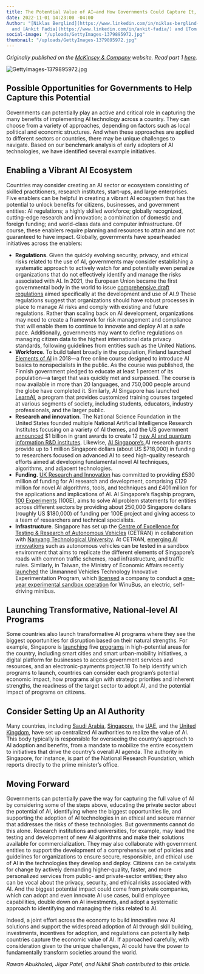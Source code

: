 ```yaml
---
title: The Potential Value of AI—and How Governments Could Capture It, Part 2
date: 2022-11-01 14:23:00 -04:00
Author: "[Niklas Berglind](https://www.linkedin.com/in/niklas-berglind-92571231/?originalSubdomain=se)
  and [Ankit Fadia](https://www.linkedin.com/in/ankit-fadia/) and [Tom Isherwood](https://www.mckinsey.com/our-people/tom-isherwood)"
social-image: "/uploads/GettyImages-1379895972.jpg"
thumbnail: "/uploads/GettyImages-1379895972.jpg"
---
```


*Originally published on the [McKinsey & Company](https://www.mckinsey.com/industries/public-and-social-sector/our-insights/the-potential-value-of-ai-and-how-governments-could-look-to-capture-it) website. Read part 1 [here](https://dai-global-digital.com/the-potential-value-of-ai-and-how-governments-could-capture-it.html).*

![GettyImages-1379895972.jpg](/uploads/GettyImages-1379895972.jpg)

<!--more-->

## Possible Opportunities for Governments to Help Capture this Potential
Governments can potentially play an active and critical role in capturing the many benefits of implementing AI technology across a country. They can choose from a variety of approaches, depending on factors such as local political and economic structures. And when these approaches are applied to different sectors or countries, there may be unique challenges to navigate. Based on our benchmark analysis of early adopters of AI technologies, we have identified several example initiatives.

## Enabling a Vibrant AI Ecosystem
Countries may consider creating an AI sector or ecosystem consisting of skilled practitioners, research institutes, start-ups, and large enterprises. Five enablers can be helpful in creating a vibrant AI ecosystem that has the potential to unlock benefits for citizens, businesses, and government entities: AI regulations; a highly skilled workforce; globally recognized, cutting-edge research and innovation; a combination of domestic and foreign funding; and world-class data and computer infrastructure. Of course, these enablers require planning and resources to attain and are not guaranteed to have impact. Globally, governments have spearheaded initiatives across the enablers:
* **Regulations**. Given the quickly evolving security, privacy, and ethical risks related to the use of AI, governments may consider establishing a systematic approach to actively watch for and potentially even penalize organizations that do not effectively identify and manage the risks associated with AI. In 2021, the European Union became the first governmental body in the world to issue [comprehensive draft regulations](https://www.mckinsey.com/capabilities/quantumblack/our-insights/what-the-draft-european-union-ai-regulations-mean-for-business) aimed specifically at the development and use of AI.9 These regulations suggest that organizations should have robust processes in place to manage AI risks and comply with existing and future regulations. Rather than scaling back on AI development, organizations may need to create a framework for risk management and compliance that will enable them to continue to innovate and deploy AI at a safe pace. Additionally, governments may want to define regulations on managing citizen data to the highest international data privacy standards, following guidelines from entities such as the United Nations.
* **Workforce**. To build talent broadly in the population, Finland launched [Elements of AI](https://www.elementsofai.com/) in 2018—a free online course designed to introduce AI basics to nonspecialists in the public. As the course was published, the Finnish government pledged to educate at least 1 percent of its population—a target that was quickly met and surpassed. The course is now available in more than 20 languages, and 750,000 people around the globe have completed it. Similarly, AI Singapore has launched [LearnAI](https://learn.aisingapore.org/), a program that provides customized training courses targeted at various segments of society, including students, educators, industry professionals, and the larger public.
* **Research and innovation**. The National Science Foundation in the United States founded multiple National Artificial Intelligence Research Institutes focusing on a variety of AI themes, and the US government [announced](https://trumpwhitehouse.archives.gov/articles/trump-administration-investing-1-billion-research-institutes-advance-industries-future/) $1 billion in grant awards to create 12 [new AI and quantum information R&D institutes](https://venturebeat.com/business/white-house-announces-creation-of-ai-and-quantum-research-institutes/). Likewise, [AI Singapore’s ](https://aisingapore.org/research/)AI research grants provide up to 1 million Singapore dollars (about US $718,000) in funding to researchers focused on advanced AI to seed high-quality research efforts aimed at developing fundamental novel AI techniques, algorithms, and adjacent technologies.
* **Funding**. [UK Research and Innovation](https://www.ukri.org/wp-content/uploads/2021/02/UKRI-120221-TransformingOurWorldWithAI.pdf) has committed to providing £530 million of funding for AI research and development, comprising £129 million for novel AI algorithms, tools, and techniques and £401 million for the applications and implications of AI. AI Singapore’s flagship program, [100 Experiments](https://aisingapore.org/industryinnovation/100e/) (100E), aims to solve AI problem statements for entities across different sectors by providing about 250,000 Singapore dollars (roughly US $180,000) of funding per 100E project and giving access to a team of researchers and technical specialists.
* **Infrastructure**. Singapore has set up the [Centre of Excellence for Testing & Research of Autonomous Vehicles](https://cetran.sg/organisation/) (CETRAN) in collaboration with [Nanyang Technological University](https://www.ntu.edu.sg/erian/research-capabilities/centre-of-excellence-for-testing-research-of-autonomous-vehicles-ntu). At CETRAN, [emerging AI innovations](https://techxplore.com/news/2019-12-mock-skyscrapers-simulated-singapore-self-driving.html) such as autonomous vehicles can be tested in a sandbox environment that aims to replicate the different elements of Singapore’s roads with common traffic schemes, road infrastructure, and traffic rules. Similarly, in Taiwan, the Ministry of Economic Affairs recently [launched](https://taiwantoday.tw/news.php?unit=6&post=181407#:~:text=Taiwan%27s%20first%20autonomous%20minibus%20begins%20operations%20in%20Changhua,-July%2016%2C%202020&text=Taiwan%27s%20first%20indigenously%20developed%20self,the%20country%27s%20smart%20transportation%20sector.) the Unmanned Vehicles Technology Innovative Experimentation Program, which [licensed](https://law.moj.gov.tw/ENG/LawClass/LawAll.aspx?pcode=J0030147) a company to conduct a [one-year experimental sandbox operation](https://www.intelligenttransport.com/transport-news/114324/winbus-taiwan/) for WinuBus, an electric, self-driving minibus.

## Launching Transformative, National-level AI Programs
Some countries also launch transformative AI programs where they see the biggest opportunities for disruption based on their natural strengths. For example, Singapore is [launching](https://www.smartnation.gov.sg/files/publications/national-ai-strategy.pdf) five [programs](https://www.smartnation.gov.sg/initiatives/strategic-national-projects) in high-potential areas for the country, including smart cities and smart urban-mobility initiatives, a digital platform for businesses to access government services and resources, and an electronic-payments project.18 To help identify which programs to launch, countries can consider each program’s potential economic impact, how programs align with strategic priorities and inherent strengths, the readiness of the target sector to adopt AI, and the potential impact of programs on citizens.

## Consider Setting Up an AI Authority
Many countries, including [Saudi Arabia](https://sdaia.gov.sa/?Lang=en&page=SectionKnowledgePublications), [Singapore](https://aisingapore.org/), the [UAE](https://ai.gov.ae/ai_council/), and the [United Kingdom](https://www.gov.uk/government/organisations/office-for-artificial-intelligence), have set up centralized AI authorities to realize the value of AI. This body typically is responsible for overseeing the country’s approach to AI adoption and benefits, from a mandate to mobilize the entire ecosystem to initiatives that drive the country’s overall AI agenda. The authority in Singapore, for instance, is part of the National Research Foundation, which reports directly to the prime minister’s office. 

## Moving Forward
Governments can potentially pave the way for capturing the full value of AI by considering some of the steps above, educating the private sector about the potential of AI, identifying where the biggest opportunities lie, and supporting the adoption of AI technologies in an ethical and secure manner that addresses the risks of these technologies. But governments cannot do this alone. Research institutions and universities, for example, may lead the testing and development of new AI algorithms and make their solutions available for commercialization. They may also collaborate with government entities to support the development of a comprehensive set of policies and guidelines for organizations to ensure secure, responsible, and ethical use of AI in the technologies they develop and deploy. Citizens can be catalysts for change by actively demanding higher-quality, faster, and more personalized services from public- and private-sector entities; they also can be vocal about the privacy, security, and ethical risks associated with AI. And the biggest potential impact could come from private companies, which can adopt and even innovate AI use cases, build employee capabilities, double down on AI investments, and adopt a systematic approach to identifying and managing the risks related to AI.

Indeed, a joint effort across the economy to build innovative new AI solutions and support the widespread adoption of AI through skill building, investments, incentives for adoption, and regulations can potentially help countries capture the economic value of AI. If approached carefully, with consideration given to the unique challenges, AI could have the power to fundamentally transform societies around the world.

*Rawan Abukhaled, Jigar Patel, and Nikhil Shah contributed to this article.* 